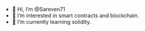 - 👋 Hi, I’m @Sareven71
- 👀 I’m interested in smart contracts and blockchain.
- 🌱 I’m currently learning solidity.
